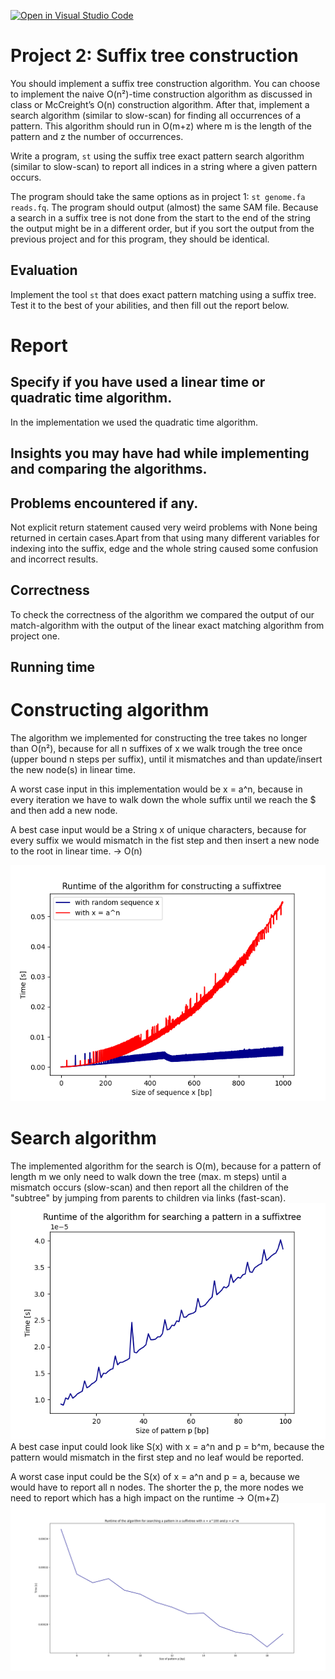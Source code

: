 [![Open in Visual Studio Code](https://classroom.github.com/assets/open-in-vscode-c66648af7eb3fe8bc4f294546bfd86ef473780cde1dea487d3c4ff354943c9ae.svg)](https://classroom.github.com/online_ide?assignment_repo_id=8635020&assignment_repo_type=AssignmentRepo)
# Project 2: Suffix tree construction

You should implement a suffix tree construction algorithm. You can choose to implement the naive O(n²)-time construction algorithm as discussed in class or McCreight’s O(n) construction algorithm. After that, implement a search algorithm (similar to slow-scan) for finding all occurrences of a pattern. This algorithm should run in O(m+z) where m is the length of the pattern and z the number of occurrences.

Write a program, `st` using the suffix tree exact pattern search algorithm (similar to slow-scan) to report all indices in a string where a given pattern occurs. 

The program should take the same options as in project 1: `st genome.fa reads.fq`. The program should output (almost) the same SAM file. Because a search in a suffix tree is not done from the start to the end of the string the output might be in a different order, but if you sort the output from the previous project and for this program, they should be identical.

## Evaluation

Implement the tool `st` that does exact pattern matching using a suffix tree. Test it to the best of your abilities, and then fill out the report below.

# Report

## Specify if you have used a linear time or quadratic time algorithm.
In the implementation we used the quadratic time algorithm. 
## Insights you may have had while implementing and comparing the algorithms.

## Problems encountered if any.
Not explicit return statement caused very weird problems with None being returned in certain cases.Apart from that using many different variables for indexing into the suffix, edge and the whole string caused some confusion and incorrect results. 

## Correctness

To check the correctness of the algorithm we compared the output of our match-algorithm with the output of the linear exact matching algorithm from project one.

## Running time

# Constructing algorithm
The algorithm we implemented for constructing the tree takes no longer than O(n²), because for all n suffixes of x we walk trough the tree once (upper bound n steps per suffix), until it mismatches and than update/insert the new node(s) in linear time.

A worst case input in this implementation would be x = a^n, because in every iteration we have to walk down the whole suffix until we reach the $ and then add a new node.

A best case input would be a String x of unique characters, because for every suffix we would mismatch in the fist step and then insert a new node to the root in linear time. -> O(n)

![](fig/Figure_compare_runtime_construct.png)

# Search algorithm
The implemented algorithm for the search is O(m), because for a pattern of length m we only need to walk down the tree (max. m steps) until a mismatch occurs (slow-scan) and then report all the children of the "subtree" by jumping from parents to children via links (fast-scan). 
![](fig/rand_search.png)
A best case input could look like S(x) with x = a^n and p = b^m, because the pattern would mismatch in the first step and no leaf would be reported.

A worst case input could be the S(x) of x = a^n and p = a, because we would have to report all n nodes. The shorter the p, the more nodes we need to report which has a high impact on the runtime -> O(m+Z) 
![](fig/Increasing_matches.png)


